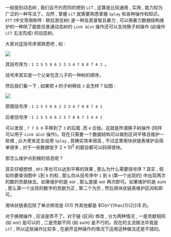 一般提到动态树 , 我们会不约而同的想到 $\texttt{LCT}$ , 这算是比较通用 , 实用 , 能力较为广泛的一种写法了。当然 , 掌握 $\texttt{LCT}$ 就需要熟悉掌握 $\texttt{Splay}$ 和各种操作和知识。$\texttt{ETT}$ (中文常用称呼 : 欧拉游览树) 是一种及其睿智且暴力 , 可以用暴力数据结构维护的一种除了能胜任普通动态树的 $\texttt{Link \& Cut}$ 操作还可以支持换子树操作 (此操作 $\texttt{LCT}$ 无法完成) 的动态树。

大家对这括号序很熟悉吧 , 如 : 

![](https://miao.su/images/2019/08/13/399d05244ad7780bb46f1.png)

其括号序为 : ``1 2 5 5 6 6 2 3 3 4 7 8 8 7 4 1 ``。

括号序其实是一个父亲包含儿子的一种树的顺序。

然后我们看一下 , 如果把 ``4`` 的子树移给 ``3`` 会怎样 ? 如图 :

![](https://miao.su/images/2019/08/13/68de97b32ce07c3440ebb.png)

原图括号序 : ``1 2 5 5 6 6 2 3 3 4 7 8 8 7 4 1 ``

后者括号序 : ``1 2 5 5 6 6 2 3 7 8 8 7 3 4 4 1 ``

可以发现 , ``7 7 8 8`` 平移到了 ``3`` 的后面 ,而 ``4`` 合拢。这就是所谓换子树操作 (同样可以用于 $\texttt{Link \& Cut}$ 操作)。现在只需要一个数据结构可以做到区间平移且维护一些值 , 众大佬肯定会说用 $\texttt{Splay}$ , 其确实效率很高 , 不过这里用块状链表维护会简单很多 , 对于一些数据低于 $2 \times 10^5$ 的题目都可以码得很快。

那怎么维护点到根的信息呢 ? 

其实仔细想想 , $\texttt{DFS}$ 序也可以达到平移的效果 , 那么为什么需要括号序 ? 其实 , 假如你要查询图中 ``1``到 ``8`` 的和 , 那么你从括号序中 ``1`` 到 ``8`` (第一个出现的) 中出现两次的数的贡献抹去。如果维护的是 $\text{xor}$ , 那么直接 $\text{xor}$ 两次即可。如果维护的是 $\text{sum}$ , 那么第一个出现的数字的贡献为正 , 第二个为负 , 然后用块状链表维护区间和即可。

用块状链表后除了单点修改是 $O(1)$ 外其他都是 $O(n^{\frac{1}{2}})$ 的。

对于换根操作 , 应该是弄不了。对于链 (区间) 修改 , 分为两种情况 , 一是贡献相同 (如 $\text{xor}$) 是可以的 , 二是贡献不同 (如 $\text{sum}$) 是不行的。现在的主流做法毕竟是 $\texttt{LCT}$ , 所以这些操作比较多 , 在避开这种操作的情况下运用这种做法还是不错的。
